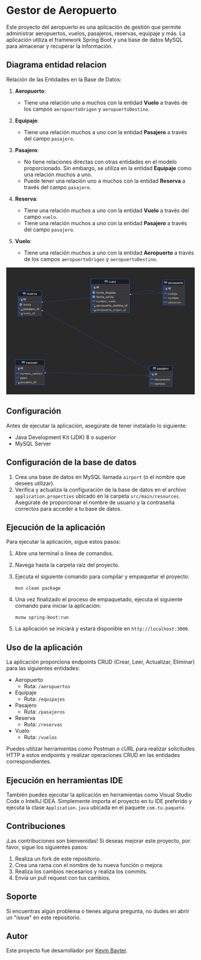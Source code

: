 # Gestor de Aeropuerto

Este proyecto del aeropuerto es una aplicación de gestión que permite administrar aeropuertos, vuelos, pasajeros, reservas, equipaje y más. La aplicación utiliza el framework Spring Boot y una base de datos MySQL para almacenar y recuperar la información.

## Diagrama entidad relacion
Relación de las Entidades en la Base de Datos:

1. **Aeropuerto**:
    - Tiene una relación uno a muchos con la entidad **Vuelo** a través de los campos `aeropuertoOrigen` y `aeropuertoDestino`.

2. **Equipaje**:
    - Tiene una relación muchos a uno con la entidad **Pasajero** a través del campo `pasajero`.

3. **Pasajero**:
    - No tiene relaciones directas con otras entidades en el modelo proporcionado. Sin embargo, se utiliza en la entidad **Equipaje** como una relación muchos a uno.
    - Puede tener una relación uno a muchos con la entidad **Reserva** a través del campo `pasajero`.

4. **Reserva**:
    - Tiene una relación muchos a uno con la entidad **Vuelo** a través del campo `vuelo`.
    - Tiene una relación muchos a uno con la entidad **Pasajero** a través del campo `pasajero`.

5. **Vuelo**:
    - Tiene una relación muchos a uno con la entidad **Aeropuerto** a través de los campos `aeropuertoOrigen` y `aeropuertoDestino`.

![Diagrama entidad relacion](diagrama.png)


## Configuración

Antes de ejecutar la aplicación, asegúrate de tener instalado lo siguiente:

- Java Development Kit (JDK) 8 o superior
- MySQL Server

## Configuración de la base de datos

1. Crea una base de datos en MySQL llamada `airport` (o el nombre que desees utilizar).
2. Verifica y actualiza la configuración de la base de datos en el archivo `application.properties` ubicado en la carpeta `src/main/resources`. Asegúrate de proporcionar el nombre de usuario y la contraseña correctos para acceder a tu base de datos.

## Ejecución de la aplicación

Para ejecutar la aplicación, sigue estos pasos:

1. Abre una terminal o línea de comandos.
2. Navega hasta la carpeta raíz del proyecto.
3. Ejecuta el siguiente comando para compilar y empaquetar el proyecto:
   ```shell
   mvn clean package
   ```

4. Una vez finalizado el proceso de empaquetado, ejecuta el siguiente comando para iniciar la aplicación:

    ```shell
    mvnw spring-boot:run
    ```

5. La aplicación se iniciará y estará disponible en `http://localhost:3000`.

## Uso de la aplicación

La aplicación proporciona endpoints CRUD (Crear, Leer, Actualizar, Eliminar) para las siguientes entidades:

- Aeropuerto
    - Ruta: `/aeropuertos`
- Equipaje
    - Ruta: `/equipajes`
- Pasajero
    - Ruta: `/pasajeros`
- Reserva
    - Ruta: `/reservas`
- Vuelo
    - Ruta: `/vuelos`

Puedes utilizar herramientas como Postman o cURL para realizar solicitudes HTTP a estos endpoints y realizar operaciones CRUD en las entidades correspondientes.

## Ejecución en herramientas IDE

También puedes ejecutar la aplicación en herramientas como Visual Studio Code o IntelliJ IDEA. Simplemente importa el proyecto en tu IDE preferido y ejecuta la clase `Application.java` ubicada en el paquete `com.tu.paquete`.

## Contribuciones

¡Las contribuciones son bienvenidas! Si deseas mejorar este proyecto, por favor, sigue los siguientes pasos:

1. Realiza un fork de este repositorio.
2. Crea una rama con el nombre de tu nueva función o mejora.
3. Realiza los cambios necesarios y realiza los commits.
4. Envía un pull request con tus cambios.

## Soporte

Si encuentras algún problema o tienes alguna pregunta, no dudes en abrir un "issue" en este repositorio.

## Autor
Este proyecto fue desarrollador por [Kevin Bayter](http://bcod3r.com).




